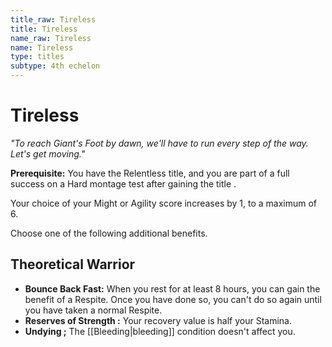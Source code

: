 ```yaml
---
title_raw: Tireless
title: Tireless
name_raw: Tireless
name: Tireless
type: titles
subtype: 4th echelon
---
```


# Tireless

*"To reach Giant's Foot by dawn, we'll have to run every step of the way. Let's get moving."*

**Prerequisite:** You have the Relentless title, and you are part of a full success on a Hard montage test after gaining the title .

Your choice of your Might or Agility score increases by 1, to a maximum of 6.

Choose one of the following additional benefits.

## Theoretical Warrior

- **Bounce Back Fast:** When you rest for at least 8 hours, you can gain the benefit of a Respite. Once you have done so, you can't do so again until you have taken a normal Respite.
- **Reserves of Strength :** Your recovery value is half your Stamina.
- **Undying ;** The [[Bleeding|bleeding]] condition doesn't affect you.
